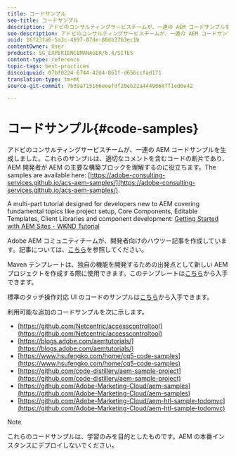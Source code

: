```yaml
---
title: コードサンプル
seo-title: コードサンプル
description: アドビのコンサルティングサービスチームが、一連の AEM コードサンプルを生成しました
seo-description: アドビのコンサルティングサービスチームが、一連の AEM コードサンプルを生成しました
uuid: 16f23fa6-5a3c-4697-87de-86db37b3ec1b
contentOwner: User
products: SG_EXPERIENCEMANAGER/6.4/SITES
content-type: reference
topic-tags: best-practices
discoiquuid: 07bf0224-6744-42d4-861f-d656ccfad171
translation-type: tm+mt
source-git-commit: 7b39a715166eeefdf20eb22a4449068ff1ed0e42

---
```



# コードサンプル{#code-samples}

アドビのコンサルティングサービスチームが、一連の AEM コードサンプルを生成しました。これらのサンプルは、適切なコメントを含むコードの断片であり、AEM 開発者が AEM の主要な構築ブロックを理解するのに役立ちます。The samples are available here: [https://adobe-consulting-services.github.io/acs-aem-samples/](https://adobe-consulting-services.github.io/acs-aem-samples/).

A multi-part tutorial designed for developers new to AEM covering fundamental topics like project setup, Core Components, Editable Templates, Client Libraries and component development: [Getting Started with AEM Sites - WKND Tutorial](https://helpx.adobe.com/experience-manager/kt/sites/using/getting-started-wknd-tutorial-develop.html)

Adobe AEM コミュニティチームが、開発者向けのハウツー記事を作成しています。記事については、[こちら](https://helpx.adobe.com/experience-manager/topics/how-to.html)を参照してください。

Maven テンプレートは、独自の機能を開発するための出発点として新しい AEM プロジェクトを作成する際に使用できます。このテンプレートは[こちら](https://github.com/Adobe-Marketing-Cloud/aem-project-archetype)から入手できます。

標準のタッチ操作対応 UI のコードのサンプルは[こちら](/help/sites-developing/developing-components.md)から入手できます。

利用可能な追加のコードサンプルを次に示します。

* [https://github.com/Netcentric/accesscontroltool](https://github.com/Netcentric/accesscontroltool)
* [https://blogs.adobe.com/aemtutorials/](https://blogs.adobe.com/aemtutorials/)
* [https://www.hsufengko.com/home/cq5-code-samples](https://www.hsufengko.com/home/cq5-code-samples)
* [https://github.com/code-distillery/aem-sample-project](https://github.com/code-distillery/aem-sample-project)
* [https://github.com/Adobe-Marketing-Cloud/aem-samples](https://github.com/Adobe-Marketing-Cloud/aem-samples)
* [https://github.com/Adobe-Marketing-Cloud/aem-htl-sample-todomvc](https://github.com/Adobe-Marketing-Cloud/aem-htl-sample-todomvc)

>[!NOTE]
>
>これらのコードサンプルは、学習のみを目的としたものです。AEM の本番インスタンスにデプロイしないでください。

